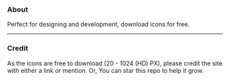 ### About
Perfect for designing and development, download icons for free.

---

### Credit
As the icons are free to download (20 - 1024 (HD) PX), please credit the site with either a link or mention. Or, You can star this repo to help it grow.
